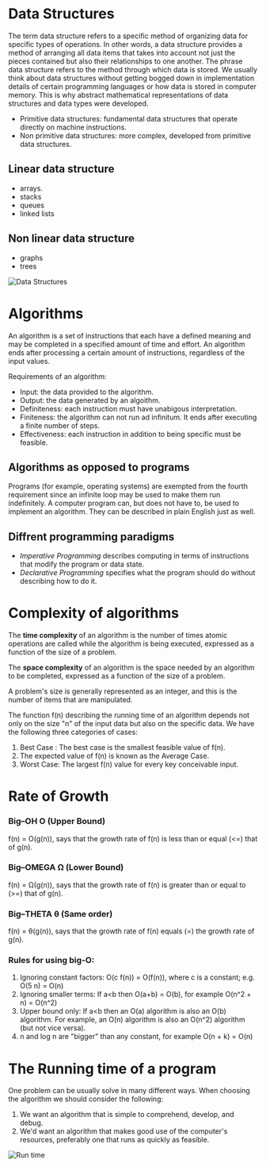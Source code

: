 <h1>Data Structures</h1>

The term data structure refers to a specific method of organizing data for specific types of operations. In other words, a data structure provides a method of arranging all data items that takes into account not just the pieces contained but also their relationships to one another. The phrase data structure refers to the method through which data is stored. We usually think about data structures without getting bogged down in implementation details of certain programming languages or how data is stored in computer memory. This is why abstract mathematical representations of data structures and data types were developed.

* Primitive data structures: fundamental data structures that operate directly on machine instructions.
* Non primitive data structures: more complex, developed from primitive data structures.

<h2>Linear data structure</h2>

* arrays.
* stacks
* queues
* linked lists

<h2>Non linear data structure</h2>

* graphs
* trees


![Data Structures](https://github.com/djeada/Algorithms-And-Data-Structures/blob/master/resources/ds.png)

<h1>Algorithms</h1>
An algorithm is a set of instructions that each have a defined meaning and may be completed in a specified amount of time and effort. 
An algorithm ends after processing a certain amount of instructions, regardless of the input values. 

Requirements of an algorithm:

* Input: the data provided to the algorithm.
* Output: the data generated by an algoithm.
* Definiteness: each instruction must have unabigous interpretation.
* Finiteness: the algorithm can not run ad infinitum. It ends after executing a finite number of steps.
* Effectiveness: each instruction in addition to being specific must be feasible.

<h2>Algorithms as opposed to programs</h2>

Programs (for example, operating systems) are exempted from the fourth requirement since an infinite loop may be used to make them run indefinitely. A computer program can, but does not have to, be used to implement an algorithm. They can be described in plain English just as well.

<h2>Diffrent programming paradigms</h2>

* <i>Imperative Programming</i> describes computing in terms of instructions that modify the program or data state.
* <i>Declarative Programming</i> specifies what the program should do without describing how to do it.

<h1>Complexity of algorithms</h1>

The <b>time complexity</b> of an algorithm is the number of times atomic operations are called while the algorithm is being executed, expressed as a function of the size of a problem.

The <b>space complexity</b> of an algorithm is the space needed by an algorithm to be completed, expressed as a function of the size of a problem.

A problem's size is generally represented as an integer, and this is the number of items that are manipulated.

The function f(n) describing the running time of an algorithm depends not only on the size "n" of the input data but also on the specific data. 
We have the following three categories of cases:

1. Best Case : The best case is the smallest feasible value of f(n).
1. The expected value of f(n) is known as the Average Case.
1. Worst Case: The largest f(n) value for every key conceivable input.


<h1>Rate of Growth</h1>

<h3>Big–OH O (Upper Bound)</h3>
f(n) = O(g(n)), says that the growth rate of f(n) is less than or equal (<=) that of g(n).

<h3>Big–OMEGA &#937; (Lower Bound)</h3>
f(n) = &#937;(g(n)), says that the growth rate of f(n) is greater than or equal to (>=) that of g(n).

<h3>Big–THETA &#952; (Same order)</h3>
f(n) = &#952;(g(n)), says that the growth rate of f(n) equals (=) the growth rate of g(n).

<h3>Rules for using big-O:</h3>

1. Ignoring constant factors: O(c f(n)) = O(f(n)), where c is a constant; e.g. O(5 n) = O(n)
1. Ignoring smaller terms: If a<b then O(a+b) = O(b), for example O(n^2 + n) = O(n^2)
1. Upper bound only: If a<b then an O(a) algorithm is also an O(b) algorithm. For example, an O(n) algorithm is also an O(n^2) algorithm (but not vice versa).
1. n and log n are "bigger" than any constant, for example O(n + k) = O(n)

<h1>The Running time of a program</h1>

One problem can be usually solve in many different ways. When choosing the algorithm we should consider the following:

1. We want an algorithm that is simple to comprehend, develop, and debug.
1. We'd want an algorithm that makes good use of the computer's resources, preferably one that runs as quickly as feasible.

![Run time](https://github.com/djeada/Algorithms-And-Data-Structures/blob/master/resources/big_o.png)
